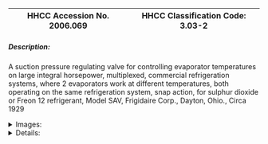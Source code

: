 | **HHCC Accession No. 2006.069** |**HHCC Classification Code:  3.03-2**|
| ----------- | ----------- |
##### Description:
A suction pressure regulating valve for controlling evaporator temperatures on large integral horsepower, multiplexed, commercial refrigeration systems, where 2 evaporators work at different temperatures, both operating on the same refrigeration system, snap action, for sulphur dioxide or Freon 12 refrigerant, Model SAV, Frigidaire Corp., Dayton, Ohio., Circa 1929


<details>
	<summary>Images:</summary>
<div class="gallery gallery-wrapper--full" contenteditable="false" data-is-empty="false" data-translation="Add images" data-columns="6">
<figure class="gallery__item"><a href="#DOMAIN_NAME#gallery/3.03-2.jpg" data-size="2204x1611"><img src="#DOMAIN_NAME#gallery/3.03-2-thumbnail.jpg" alt=""></a></figure>
<figure class="gallery__item"><a href="#DOMAIN_NAME#gallery/3.03-2a.jpg" data-size="2269x1365"><img src="#DOMAIN_NAME#gallery/3.03-2a-thumbnail.jpg" alt=""></a></figure>
<figure class="gallery__item"><a href="#DOMAIN_NAME#gallery/3.03-2b.jpg" data-size="2120x800"><img src="#DOMAIN_NAME#gallery/3.03-2b-thumbnail.jpg" alt=""></a></figure>
</div>
</details>


<details>
	<summary>Details:</summary>

##### Group:
3.03 Refrigerant Flow Controls - NEC

##### Make:
Frigidaire

##### Manufacturer:
Frigidaire Corp., Dayton, Ohio.

##### Model:
SAV

##### Serial No.:


##### Size:
8 x 4 x 10 in. h

##### Weight:
10 lbs.

##### Circa:
1929

##### Rating:
Exhibit, education, and research quality, illustrating the engineering design, construction and operating principles of an early 2 temperature suction pressure-regulating valve, designed for integral horse power refrigeration applications.

##### Patent Date/Number:


##### Provenance:
From York County (York Region) Ontario, once a rich agricultural hinterlands, attracting early settlement in the last years of the 18th century. Located on the north slopes of the Oak Ridges Moraine, within 20 miles of Toronto, the County would also attract early ex-urban development, to be come a wealthy market place for the emerging household and consumer technologies of the early and mid 20th century. 

This artifact was discovered in the 1950's in the used stock of T. H. Oliver, Refrigeration and Electric Sales and Service, Aurora, Ontario, an early worker in the field of agricultural, industrial and consumer technology.

##### Type and Design:
Cast brass body with heavy galvanised overcoat
Spring bellows and needle operated

##### Construction:


##### Material:


##### Special Features:


##### Accessories:


##### Capacities:


##### Performance Characteristics:


##### Operation:


##### Control and Regulation:


##### Targeted Market Segment:


##### Consumer Acceptance:


##### Merchandising:


##### Market Price:


##### Technological Significance:
For cost considerations, especially in the era of open refrigeration systems, in the late 1920's through to the pre World War II years, a popular practice was to engineer multiple, commercial refrigeration, equipment applications, even those operating at different suction pressures, on a single condensing unit. 
The design of equipment for multiplexed, systems application was a significant part of the evolution of the Canadian refrigeration industry, in a period when condensing units were "open" with costly motors and drives to purchase and maintain.

##### Industrial Significance:
This whopping 10lb., suction pressure regulating valve tells many interesting stories of the emergence of multiplexed refrigeration system applications in Canada.
Suction pressure regulating valves automatically controlled the suction pressure and thence the temperature of the evaporator, while the expansion valve regulated refrigerant flow into the evaporator.
This valve, with heavy external brass bellows, could have the assembly removed for service, without opening up the refrigeration system.  
This early, snap action design, would have, no doubt, produced a few rocky moments, as the condensing unit tried to respond to instantaneous changes in system loading. The Frigidaire manual warrens that 50% of the system load must be on line at any given time. More sophisticated, fully modulating, suction pressure valve designs would soon follow.

##### Socio-economic Significance:


##### Socio-cultural Significance:


##### Donor:
G. Leslie Oliver, The T. H. Oliver HVACR Collection

##### HHCC Storage Location:


##### Tracking:


##### Bibliographic References:
Frigidaire, Installation and Service Manual, Products Before 1937, SER.'5M..

##### Notes:


##### Related Reports:
CMX02 and CMX04 catalogues, Item R13
</details>
